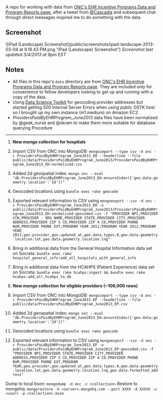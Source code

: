 A repo for working with data from [ONC's EHR Incentive Programs Data and Program Reports page.](http://www.cms.gov/Regulations-and-Guidance/Legislation/EHRIncentivePrograms/DataAndReports.html) after a tweet from [@Cascadia](https://twitter.com/cascadia/status/307973508833615873) and subsequent chat through direct messages inspired me to do something with the data.

Screenshot
----------
![iPad (Landscape) Screenshot](public/screenshots/ipad-landscape-2013-03-04 at 9.19.43 PM.png "iPad (Landscape) Screenshot")
*Screenshot last updated 3/4/2013 at 9pm EST*

Notes
-----
* All files in this repo's `data` directory are from [ONC's EHR Incentive Programs Data and Program Reports page](http://www.cms.gov/Regulations-and-Guidance/Legislation/EHRIncentivePrograms/DataAndReports.html). They are included only for convenience to fellow developers looking to get up and running with a copy of the data.
* Using [Data Science Toolkit](http://www.datasciencetoolkit.org/) for geocoding provider addresses but started getting 500 Internal Server Errors when using public DSTK host so I brought up my own instance (m1.medium) on Amazon EC2.
* *ProvidersPaidByEHRProgram_June2013* data files have been normalized by @geek_nurse and @skram to make them more suitable for database querying
Procedure
---------
1. **New mongo collection for hospitals**
  1. Import CSV from ONC into MongoDB: `mongoimport --type csv -d onc -c ProvidersPaidByEHRProgram_June2013_EH --headerline --file public/data/ProvidersPaidByEHRProgram_June2013/ProvidersPaidByEHRProgram_June2013_EH-normalized.csv`
  2. Added 2d geospatial index: `mongo onc --eval "db.ProvidersPaidByEHRProgram_June2013_EH.ensureIndex({'geo.data.geometry.location':'2d'})"`
  3. Geocoded locations using `bundle exec rake geocode`
  4. Exported relevant information to CSV using `mongoexport --csv -d onc -c ProvidersPaidByEHRProgram_June2013_EH -o public/data/ProvidersPaidByEHRProgram_June2013/ProvidersPaidByEHRProgram_June2013_EH-normalized-geocoded.csv -f "PROVIDER NPI,PROVIDER CCN,PROVIDER - ORG NAME,PROVIDER STATE,PROVIDER CITY,PROVIDER  ADDRESS,PROVIDER ZIP 5 CD,PROVIDER ZIP 4 CD,PROVIDER PHONE NUM,PROVIDER PHONE EXT,PROGRAM YEAR 2011,PROGRAM YEAR 2012,PROGRAM YEAR 2013,geo.provider,geo.updated_at,geo.data.types.0,geo.data.geometry.location.lat,geo.data.geometry.location.lng"`
  5. Bring in additional data from the General Hospital Information data set on Socrata: `bundle exec rake hospital_general_info:add_all_hospitals_with_general_info`
  6. Bring in additional data from the HCAHPS (Patient Experience) data set on Socrata: `bundle exec rake hcahps:ingest && bundle exec rake hcahps:add_all_hcahps_to_db`

2. **New mongo collection for eligible providers (~106,000 rows)**
  1. Import CSV from ONC into MongoDB: `mongoimport --type csv -d onc -c ProvidersPaidByEHRProgram_June2013_EP --headerline --file public/data/ProvidersPaidByEHRProgram_June2013_EP.csv`
  2. Added 2d geospatial index: `mongo onc --eval "db.ProvidersPaidByEHRProgram_June2013_EH.ensureIndex({'geo.data.geometry.location':'2d'})"`
  3. Geocoded locations using `bundle exec rake geocode`
  4. Exported relevant information to CSV using `mongoexport --csv -d onc -c ProvidersPaidByEHRProgram_June2013_EP -o public/data/ProvidersPaidByEHRProgram_June2013_EP-geocoded.csv -f "PROVIDER NPI,PROVIDER STATE,PROVIDER CITY,PROVIDER  ADDRESS,PROVIDER ZIP 5 CD,PROVIDER ZIP 4 CD,PROVIDER PHONE NUM,PROVIDER PHONE EXT,PROGRAM YEAR,geo.provider,geo.updated_at,geo.data.types.0,geo.data.geometry.location.lat,geo.data.geometry.location.lng,geo.data.formatted_address"`

Dump to local bson: `mongodump -d onc -c <collection>`
Restore to mongohq: `mongorestore -h <server>.mongohq.com --port XXXX -d XXXXX -u <user> -p <collection>.bson`
